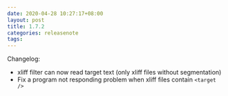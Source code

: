 ```yaml
---
date: 2020-04-28 10:27:17+08:00
layout: post
title: 1.7.2
categories: releasenote
tags: 
---
```


Changelog:

* xliff filter can now read target text (only xliff files without segmentation)
* Fix a program not responding problem when xliff files contain `<target />`